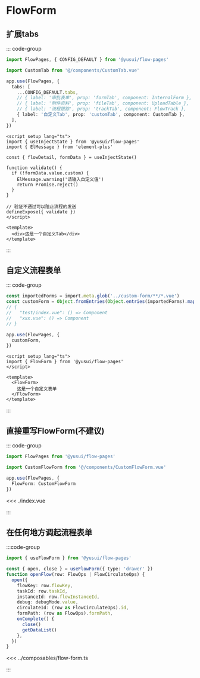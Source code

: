 # FlowForm

## 扩展tabs

::: code-group

```ts [main.ts]
import FlowPages, { CONFIG_DEFAULT } from '@yusui/flow-pages'

import CustomTab from '@/components/CustomTab.vue'

app.use(FlowPages, {
  tabs: [
    ...CONFIG_DEFAULT.tabs,
    // { label: '审批表单', prop: 'formTab', component: InternalForm },
    // { label: '附件资料', prop: 'fileTab', component: UploadTable },
    // { label: '流程跟踪', prop: 'trackTab', component: FlowTrack },
    { label: '自定义Tab', prop: 'customTab', component: CustomTab },
  ],
})
```

```vue [CustomTab.vue]
<script setup lang="ts">
import { useInjectState } from '@yusui/flow-pages'
import { ElMessage } from 'element-plus'

const { flowDetail, formData } = useInjectState()

function validate() {
  if (!formData.value.custom) {
    ElMessage.warning('请输入自定义值')
    return Promise.reject()
  }
}

// 验证不通过可以阻止流程的发送
defineExpose({ validate })
</script>

<template>
  <div>这是一个自定义Tab</div>
</template>
```

:::

## 自定义流程表单

::: code-group

```ts [main.ts]
const importedForms = import.meta.glob('../custom-form/**/*.vue')
const customForm = Object.fromEntries(Object.entries(importedForms).map(([key, value]) => [key.replace('../custom-form/', ''), value]))
// {
//   "test/index.vue": () => Component
//   "xxx.vue": () => Component
// }

app.use(FlowPages, {
  customForm,
})
```

```vue [../custom-form/test/index.vue]
<script setup lang="ts">
import { FlowForm } from '@yusui/flow-pages'
</script>

<template>
  <FlowForm>
    这是一个自定义表单
  </FlowForm>
</template>
```

:::


## 直接重写FlowForm(不建议)

::: code-group

```ts [main.ts]
import FlowPages from '@yusui/flow-pages'

import CustomFlowForm from '@/components/CustomFlowForm.vue'

app.use(FlowPages, {
  FlowForm: CustomFlowForm
})
```

<<< ./index.vue

:::


## 在任何地方调起流程表单

:::code-group

```ts
import { useFlowForm } from '@yusui/flow-pages'

const { open, close } = useFlowForm({ type: 'drawer' })
function openFlow(row: FlowOps | FlowCirculateOps) {
  open({
    flowKey: row.flowKey,
    taskId: row.taskId,
    instanceId: row.flowInstanceId,
    debug: debugMode.value,
    circulateId: (row as FlowCirculateOps).id,
    formPath: (row as FlowOps).formPath,
    onComplete() {
      close()
      getDataList()
    },
  })
}
```

<<< ../composables/flow-form.ts

:::
